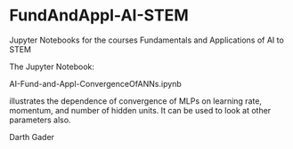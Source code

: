 # FundAndAppl-AI-STEM
Jupyter Notebooks for the courses Fundamentals and Applications of AI to STEM

The Jupyter Notebook:

AI-Fund-and-Appl-ConvergenceOfANNs.ipynb

illustrates the dependence of convergence of MLPs on learning rate, momentum, and number of hidden units.  It can be used to look at other parameters also.

Darth Gader
